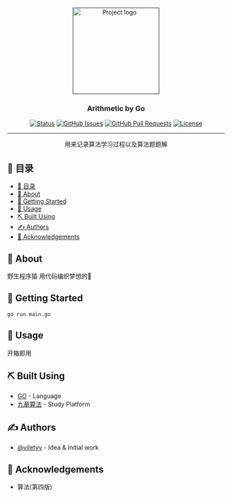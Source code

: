 <!--
 * @Description: Do not edit
 * @Date: 2022-03-25 17:59:39
 * @LastEditors: viletyy
 * @Author: viletyy
 * @LastEditTime: 2022-03-25 18:07:44
 * @FilePath: /arithmetic/README.md
-->
<p align="center">
  <a href="" rel="noopener">
 <img width=200px height=200px src="https://i.imgur.com/6wj0hh6.jpg" alt="Project logo"></a>
</p>

<h3 align="center">Arithmetic by Go</h3>

<div align="center">

[![Status](https://img.shields.io/badge/status-active-success.svg)]()
[![GitHub Issues](https://img.shields.io/github/issues/kylelobo/The-Documentation-Compendium.svg)](https://github.com/kylelobo/The-Documentation-Compendium/issues)
[![GitHub Pull Requests](https://img.shields.io/github/issues-pr/kylelobo/The-Documentation-Compendium.svg)](https://github.com/kylelobo/The-Documentation-Compendium/pulls)
[![License](https://img.shields.io/badge/license-MIT-blue.svg)](/LICENSE)

</div>

---

<p align="center"> 用来记录算法学习过程以及算法题题解
    <br> 
</p>

## 📝 目录

- [📝 目录](#-目录)
- [🧐 About <a name = "about"></a>](#-about-)
- [🏁 Getting Started <a name = "getting_started"></a>](#-getting-started-)
- [🎈 Usage <a name="usage"></a>](#-usage-)
- [⛏️ Built Using <a name = "built_using"></a>](#️-built-using-)
- [✍️ Authors <a name = "authors"></a>](#️-authors-)
- [🎉 Acknowledgements <a name = "acknowledgement"></a>](#-acknowledgements-)

## 🧐 About <a name = "about"></a>

野生程序猿
用代码编织梦想的🐒

## 🏁 Getting Started <a name = "getting_started"></a>

`go run main.go`


## 🎈 Usage <a name="usage"></a>

开箱即用

## ⛏️ Built Using <a name = "built_using"></a>

- [GO](https://www.mongodb.com/) - Language
- [九章算法](https://expressjs.com/) - Study Platform

## ✍️ Authors <a name = "authors"></a>

- [@viletyy](https://github.com/viletyy) - Idea & Initial work

## 🎉 Acknowledgements <a name = "acknowledgement"></a>

- 算法(第四版)
